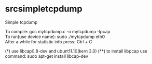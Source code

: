 # srcsimpletcpdump
Simple tcpdump

To compile: gcc mytcpdump.c -o mytcpdump -lpcap          
To run(use device name): sudo ./mytcpdump eth0           
After a while for statistic info press: Ctrl + C         

(*) use libcap0.8-dev and ubunt11.10(kern 3.0)
(**) to install libpcap use command: sudo apt-get install libcap-dev
